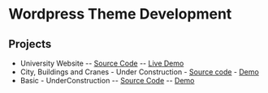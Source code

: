# Wordpress Theme Development

## Projects
* University Website -- [Source Code](https://github.com/paulAlexSerban/University-Website-WP-Project) -- [Live Demo](http://uniweb.paulserban.eu/wp/)
* City, Buildings and Cranes - Under Construction - [Source code](https://github.com/paulAlexSerban/WP-Under-Construction-City-Building-Cranes) - [Demo](https://paulalexserban.github.io/WP-Under-Construction-City-Building-Cranes/)
* Basic - UnderConstruction -- [Source Code](https://github.com/paulAlexSerban/WP-UnderConstruction) -- [Demo]()


